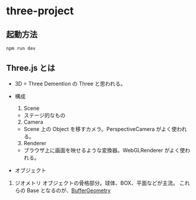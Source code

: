 # three-project

## 起動方法
```
npm run dev
```


## Three.js とは

- 3D = Three Demention の Three と思われる。
- 構成

  1. Scene

  - ステージ的なもの

  2. Camera

  - Scene 上の Object を移すカメラ。PerspectiveCamera がよく使われる。

  3. Renderer

  - ブラウザ上に画面を映せるような変換器。WebGLRenderer がよく使われる。

- オブジェクト

1. ジオメトリ
   オブジェクトの骨格部分。球体、BOX、平面などが主流。
   これらの Base となるのが、[BufferGeometry](https://threejs.org/docs/?q=BufferGeo#api/en/core/BufferGeometry)
